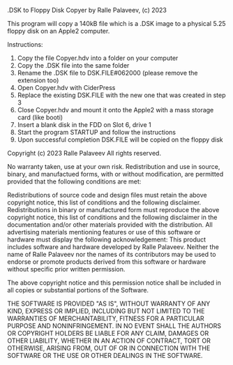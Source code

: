 .DSK to Floppy Disk Copyer by Ralle Palaveev, (c) 2023

This program will copy a 140kB file which is a .DSK image
to a physical 5.25 floppy disk on an Apple2 computer.

Instructions:

1. Copy the file Copyer.hdv into a folder on your computer
2. Copy the .DSK file into the same folder
3. Rename the .DSK file to DSK.FILE#062000 (please remove the extension too)
4. Open Copyer.hdv with CiderPress
5. Replace the existing DSK.FILE with the new one that was created in step 3
6. Close Copyer.hdv and mount it onto the Apple2 with a mass storage card (like booti)
7. Insert a blank disk in the FDD on Slot 6, drive 1
8. Start the program STARTUP and follow the instructions
9. Upon successful completion DSK.FILE will be copied on the floppy disk

Copyright (c) 2023 Ralle Palaveev All rights reserved.

No warranty taken, use at your own risk. Redistribution and use in source, binary, and manufactued forms, with or without modification, are permitted provided that the following conditions are met:

Redistributions of source code and design files must retain the above copyright notice, this list of conditions and the following disclaimer.
Redistributions in binary or manufactured form must reproduce the above copyright notice, this list of conditions and the following disclaimer in the documentation and/or other materials provided with the distribution.
All advertising materials mentioning features or use of this software or hardware must display the following acknowledgement: This product includes software and hardware developed by Ralle Palaveev.
Neither the name of Ralle Palaveev nor the names of its contributors may be used to endorse or promote products derived from this software or hardware without specific prior written permission.

The above copyright notice and this permission notice shall be included in all copies or substantial portions of the Software.

THE SOFTWARE IS PROVIDED "AS IS", WITHOUT WARRANTY OF ANY KIND, EXPRESS OR IMPLIED, INCLUDING BUT NOT LIMITED TO THE WARRANTIES OF MERCHANTABILITY, FITNESS FOR A PARTICULAR PURPOSE AND NONINFRINGEMENT. IN NO EVENT SHALL THE AUTHORS OR COPYRIGHT HOLDERS BE LIABLE FOR ANY CLAIM, DAMAGES OR OTHER LIABILITY, WHETHER IN AN ACTION OF CONTRACT, TORT OR OTHERWISE, ARISING FROM, OUT OF OR IN CONNECTION WITH THE SOFTWARE OR THE USE OR OTHER DEALINGS IN THE SOFTWARE.
